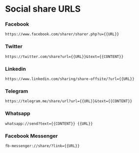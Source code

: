# Social share URLS

### Facebook
`https://www.facebook.com/sharer/sharer.php?u={{URL}}`

### Twitter
`https://twitter.com/share?url={{URL}}&text={{CONTENT}}`

### Linkedin

`https://www.linkedin.com/sharing/share-offsite/?url={{URL}}`

### Telegram
`https://telegram.me/share/url?url={{URL}}&text={{CONTENT}}`

### Whatsapp
`whatsapp://send?text={{CONTENT}} {{URL}}`

### Facebook Messenger
`fb-messenger://share/?link={{URL}}`
